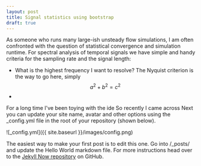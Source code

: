 ```yaml
---
layout: post
title: Signal statistics using bootstrap
draft: true
---
```


As someone who runs many large-ish unsteady flow simulations, I am often confronted with the question of statistical convergence and simulation runtime. For spectral analysis of temporal signals we have simple and handy criteria for the sampling rate and the signal length:
* What is the highest frequency I want to resolve? The Nyquist criterion is the way to go here, simply $$a^2 + b^2 = c^2$$
*

For a long time I've been toying with the ide
So recently I came across 
Next you can update your site name, avatar and other options using the _config.yml file in the root of your repository (shown below).

![_config.yml]({{ site.baseurl }}/images/config.png)

The easiest way to make your first post is to edit this one. Go into /_posts/ and update the Hello World markdown file. For more instructions head over to the [Jekyll Now repository](https://github.com/barryclark/jekyll-now) on GitHub.
